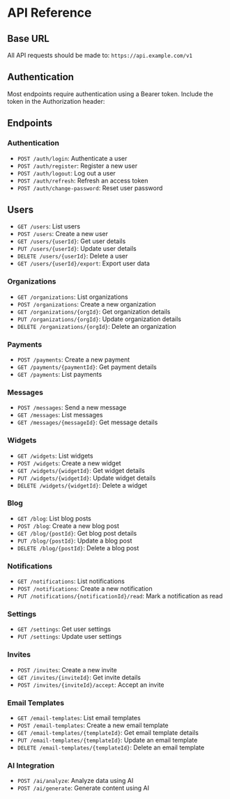 # API Reference

## Base URL

All API requests should be made to: `https://api.example.com/v1`

## Authentication

Most endpoints require authentication using a Bearer token. Include the token in the Authorization header:

## Endpoints

### Authentication

- `POST /auth/login`: Authenticate a user
- `POST /auth/register`: Register a new user
- `POST /auth/logout`: Log out a user
- `POST /auth/refresh`: Refresh an access token
- `POST /auth/change-password`: Reset user password

## Users
- `GET /users`: List users
- `POST /users`: Create a new user
- `GET /users/{userId}`: Get user details
- `PUT /users/{userId}`: Update user details
- `DELETE /users/{userId}`: Delete a user
- `GET /users/{userId}/export`: Export user data
  

### Organizations

- `GET /organizations`: List organizations
- `POST /organizations`: Create a new organization
- `GET /organizations/{orgId}`: Get organization details
- `PUT /organizations/{orgId}`: Update organization details
- `DELETE /organizations/{orgId}`: Delete an organization

### Payments

- `POST /payments`: Create a new payment
- `GET /payments/{paymentId}`: Get payment details
- `GET /payments`: List payments

### Messages

- `POST /messages`: Send a new message
- `GET /messages`: List messages
- `GET /messages/{messageId}`: Get message details

### Widgets

- `GET /widgets`: List widgets
- `POST /widgets`: Create a new widget
- `GET /widgets/{widgetId}`: Get widget details
- `PUT /widgets/{widgetId}`: Update widget details
- `DELETE /widgets/{widgetId}`: Delete a widget

### Blog

- `GET /blog`: List blog posts
- `POST /blog`: Create a new blog post
- `GET /blog/{postId}`: Get blog post details
- `PUT /blog/{postId}`: Update a blog post
- `DELETE /blog/{postId}`: Delete a blog post

### Notifications

- `GET /notifications`: List notifications
- `POST /notifications`: Create a new notification
- `PUT /notifications/{notificationId}/read`: Mark a notification as read

### Settings
- `GET /settings`: Get user settings
- `PUT /settings`: Update user settings

### Invites

- `POST /invites`: Create a new invite
- `GET /invites/{inviteId}`: Get invite details
- `POST /invites/{inviteId}/accept`: Accept an invite

### Email Templates

- `GET /email-templates`: List email templates
- `POST /email-templates`: Create a new email template
- `GET /email-templates/{templateId}`: Get email template details
- `PUT /email-templates/{templateId}`: Update an email template
- `DELETE /email-templates/{templateId}`: Delete an email template

### AI Integration

- `POST /ai/analyze`: Analyze data using AI
- `POST /ai/generate`: Generate content using AI

